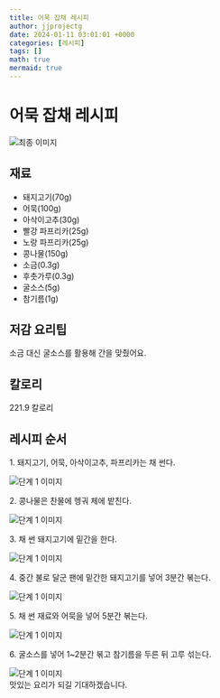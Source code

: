 ```yaml
---
title: 어묵 잡채 레시피
author: jjprojectg
date: 2024-01-11 03:01:01 +0000
categories: [레시피]
tags: []
math: true
mermaid: true
---
```

<meta name="og:type" content="website"/>
<meta charset="UTF-8"/>
<div class="header">
  <h1>어묵 잡채 레시피</h1>
</div>

<div class="container my-4">
  <div class="row">
    <div class="col-12 col-md-6">
      <div class="recipe-image">
        <img src="http://www.foodsafetykorea.go.kr/uploadimg/20210310/20210310100338_1615338218715.jpg" class="step-image" alt="최종 이미지"/>
      </div>
    </div>
    <div class="col-12 col-md-6">
      <div class="ingredients">
        <h2>재료</h2>
        <ul class="card">
          <li> 돼지고기(70g) </li>
          <li>  어묵(100g) </li>
          <li>  아삭이고추(30g) </li>
          <li>  빨강 파프리카(25g) </li>
          <li>  노랑 파프리카(25g) </li>
          <li>  콩나물(150g) </li>
          <li>  소금(0.3g) </li>
          <li>  후춧가루(0.3g) </li>
          <li>  굴소스(5g) </li>
          <li>  참기름(1g) </li>
</ul>
      </div>
    </div>
    <div class="col-12 col-md-6">
      <div class="ingredients">
        <h2>저감 요리팁</h2>
        <div class="card"> 
          <p>
            소금 대신 굴소스를 활용해 간을 맞췄어요.
          </p>
        </div>
      </div>
      <div class="ingredients">
        <h2>칼로리</h2>
        <div class="card"> 
          <p>
            221.9 칼로리
          </p>
        </div>
      </div>
    </div>
  </div>

  <h2 class="my-4">레시피 순서</h2>
  <div class="card recipe-card">
    <div class="card-body recipe-step">
      <p class="card-text step-description">1. 돼지고기, 어묵, 아삭이고추, 파프리카는 채 썬다.</p>
      <img src="http://www.foodsafetykorea.go.kr/uploadimg/20210310/20210310100406_1615338246235.jpg" alt="단계 1 이미지" class="step-image"/>
    </div>
  </div>
  <div class="card recipe-card">
    <div class="card-body recipe-step">
      <p class="card-text step-description">2. 콩나물은 찬물에 헹궈 체에 밭친다.</p>
      <img src="http://www.foodsafetykorea.go.kr/uploadimg/20210310/20210310100419_1615338259474.jpg" alt="단계 1 이미지" class="step-image"/>
    </div>
  </div>
  <div class="card recipe-card">
    <div class="card-body recipe-step">
      <p class="card-text step-description">3. 채 썬 돼지고기에 밑간을 한다.</p>
      <img src="http://www.foodsafetykorea.go.kr/uploadimg/20210310/20210310100431_1615338271552.jpg" alt="단계 1 이미지" class="step-image"/>
    </div>
  </div>
  <div class="card recipe-card">
    <div class="card-body recipe-step">
      <p class="card-text step-description">4. 중간 불로 달군 팬에 밑간한 돼지고기를 넣어 3분간 볶는다.</p>
      <img src="http://www.foodsafetykorea.go.kr/uploadimg/20210310/20210310100444_1615338284090.jpg" alt="단계 1 이미지" class="step-image"/>
    </div>
  </div>
  <div class="card recipe-card">
    <div class="card-body recipe-step">
      <p class="card-text step-description">5. 채 썬 재료와 어묵을 넣어 5분간 볶는다.</p>
      <img src="http://www.foodsafetykorea.go.kr/uploadimg/20210310/20210310100457_1615338297653.jpg" alt="단계 1 이미지" class="step-image"/>
    </div>
  </div>
  <div class="card recipe-card">
    <div class="card-body recipe-step">
      <p class="card-text step-description">6. 굴소스를 넣어 1~2분간 볶고 참기름을 두른 뒤 고루 섞는다.</p>
      <img src="http://www.foodsafetykorea.go.kr/uploadimg/20210310/20210310100510_1615338310739.jpg" alt="단계 1 이미지" class="step-image"/>
    </div>
  </div>

</div>
맛있는 요리가 되길 기대하겠습니다.
